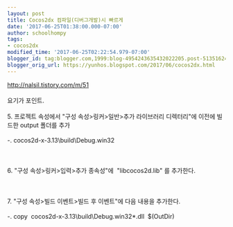 ```yaml
---
layout: post
title: Cocos2dx 컴파일(디버그개발)시 빠르게
date: '2017-06-25T01:38:00.000-07:00'
author: schoolhompy
tags:
- cocos2dx
modified_time: '2017-06-25T02:22:54.979-07:00'
blogger_id: tag:blogger.com,1999:blog-4954243635432022205.post-5135162425955757539
blogger_orig_url: https://yunhos.blogspot.com/2017/06/cocos2dx.html
---
```


http://nalsil.tistory.com/m/51<br/><br/>요기가 포인트.<br/><br/>5. 프로젝트 속성에서 "구성 속성&gt;링커&gt;일반&gt;추가 라이브러리 디렉터리"에 이전에 빌드한 output 폴더를 추가<br/><br/>-. cocos2d-x-3.13\build\Debug.win32<br/><br/>&nbsp;<br/><br/>6. "구성 속성&gt;링커&gt;입력&gt;추가 종속성"에  "libcocos2d.lib" 를 추가한다.<br/><br/>&nbsp;<br/><br/>7. "구성 속성&gt;빌드 이벤트&gt;빌드 후 이벤트"에 다음 내용을 추가한다.<br/><br/>-. copy  cocos2d-x-3.13\build\Debug.win32\*.dll  $(OutDir)<br/><br/>&nbsp;<br/><br/>&nbsp;<br/><br/>&nbsp;